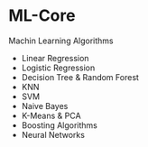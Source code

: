 # ML-Core
Machin Learning Algorithms

- Linear Regression
- Logistic Regression
- Decision Tree & Random Forest
- KNN
- SVM
- Naive Bayes
- K-Means & PCA
- Boosting Algorithms
- Neural Networks
